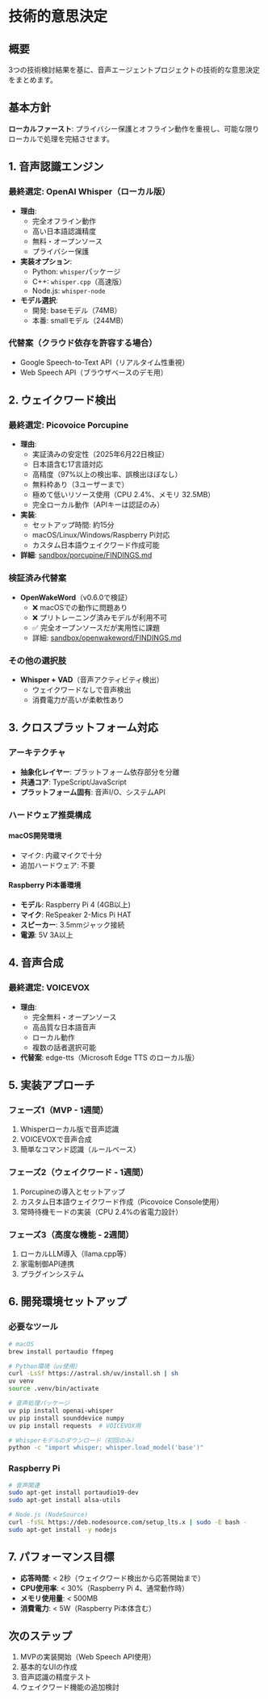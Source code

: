# 技術的意思決定

## 概要

3つの技術検討結果を基に、音声エージェントプロジェクトの技術的な意思決定をまとめます。

## 基本方針

**ローカルファースト**: プライバシー保護とオフライン動作を重視し、可能な限りローカルで処理を完結させます。

## 1. 音声認識エンジン

### 最終選定: OpenAI Whisper（ローカル版）
- **理由**: 
  - 完全オフライン動作
  - 高い日本語認識精度
  - 無料・オープンソース
  - プライバシー保護
- **実装オプション**:
  - Python: `whisper`パッケージ
  - C++: `whisper.cpp`（高速版）
  - Node.js: `whisper-node`
- **モデル選択**:
  - 開発: baseモデル（74MB）
  - 本番: smallモデル（244MB）

### 代替案（クラウド依存を許容する場合）
- Google Speech-to-Text API（リアルタイム性重視）
- Web Speech API（ブラウザベースのデモ用）

## 2. ウェイクワード検出

### 最終選定: Picovoice Porcupine
- **理由**: 
  - 実証済みの安定性（2025年6月22日検証）
  - 日本語含む17言語対応
  - 高精度（97%以上の検出率、誤検出ほぼなし）
  - 無料枠あり（3ユーザーまで）
  - 極めて低いリソース使用（CPU 2.4%、メモリ 32.5MB）
  - 完全ローカル動作（APIキーは認証のみ）
- **実装**: 
  - セットアップ時間: 約15分
  - macOS/Linux/Windows/Raspberry Pi対応
  - カスタム日本語ウェイクワード作成可能
- **詳細**: [sandbox/porcupine/FINDINGS.md](../sandbox/porcupine/FINDINGS.md)

### 検証済み代替案
- **OpenWakeWord**（v0.6.0で検証）
  - ❌ macOSでの動作に問題あり
  - ❌ プリトレーニング済みモデルが利用不可
  - ✅ 完全オープンソースだが実用性に課題
  - 詳細: [sandbox/openwakeword/FINDINGS.md](../sandbox/openwakeword/FINDINGS.md)

### その他の選択肢
- **Whisper + VAD**（音声アクティビティ検出）
  - ウェイクワードなしで音声検出
  - 消費電力が高いが柔軟性あり

## 3. クロスプラットフォーム対応

### アーキテクチャ
- **抽象化レイヤー**: プラットフォーム依存部分を分離
- **共通コア**: TypeScript/JavaScript
- **プラットフォーム固有**: 音声I/O、システムAPI

### ハードウェア推奨構成

#### macOS開発環境
- マイク: 内蔵マイクで十分
- 追加ハードウェア: 不要

#### Raspberry Pi本番環境
- **モデル**: Raspberry Pi 4 (4GB以上)
- **マイク**: ReSpeaker 2-Mics Pi HAT
- **スピーカー**: 3.5mmジャック接続
- **電源**: 5V 3A以上

## 4. 音声合成

### 最終選定: VOICEVOX
- **理由**:
  - 完全無料・オープンソース
  - 高品質な日本語音声
  - ローカル動作
  - 複数の話者選択可能
- **代替案**: edge-tts（Microsoft Edge TTS のローカル版）

## 5. 実装アプローチ

### フェーズ1（MVP - 1週間）
1. Whisperローカル版で音声認識
2. VOICEVOXで音声合成
3. 簡単なコマンド認識（ルールベース）

### フェーズ2（ウェイクワード - 1週間）
1. Porcupineの導入とセットアップ
2. カスタム日本語ウェイクワード作成（Picovoice Console使用）
3. 常時待機モードの実装（CPU 2.4%の省電力設計）

### フェーズ3（高度な機能 - 2週間）
1. ローカルLLM導入（llama.cpp等）
2. 家電制御API連携
3. プラグインシステム

## 6. 開発環境セットアップ

### 必要なツール
```bash
# macOS
brew install portaudio ffmpeg

# Python環境（uv使用）
curl -LsSf https://astral.sh/uv/install.sh | sh
uv venv
source .venv/bin/activate

# 音声処理パッケージ
uv pip install openai-whisper
uv pip install sounddevice numpy
uv pip install requests  # VOICEVOX用

# Whisperモデルのダウンロード（初回のみ）
python -c "import whisper; whisper.load_model('base')"
```

### Raspberry Pi
```bash
# 音声関連
sudo apt-get install portaudio19-dev
sudo apt-get install alsa-utils

# Node.js (NodeSource)
curl -fsSL https://deb.nodesource.com/setup_lts.x | sudo -E bash -
sudo apt-get install -y nodejs
```

## 7. パフォーマンス目標

- **応答時間**: < 2秒（ウェイクワード検出から応答開始まで）
- **CPU使用率**: < 30%（Raspberry Pi 4、通常動作時）
- **メモリ使用量**: < 500MB
- **消費電力**: < 5W（Raspberry Pi本体含む）

## 次のステップ

1. MVPの実装開始（Web Speech API使用）
2. 基本的なUIの作成
3. 音声認識の精度テスト
4. ウェイクワード機能の追加検討